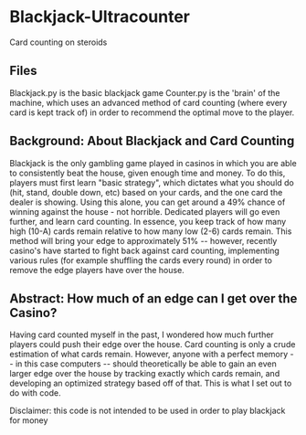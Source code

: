# Blackjack-Ultracounter
Card counting on steroids

## Files
Blackjack.py is the basic blackjack game
Counter.py is the 'brain' of the machine, which uses an advanced method of card counting (where every card is kept track of) in order to recommend the optimal move to the player.

## Background: About Blackjack and Card Counting
Blackjack is the only gambling game played in casinos in which you are able to consistently beat the house, given enough time and money. To do this, players must first learn "basic strategy", which dictates what you should do (hit, stand, double down, etc) based on your cards, and the one card the dealer is showing. Using this alone, you can get around a 49% chance of winning against the house - not horrible. Dedicated players will go even further, and learn card counting. In essence, you keep track of how many high (10-A) cards remain relative to how many low (2-6) cards remain. This method will bring your edge to approximately 51% -- however, recently casino's have started to fight back against card counting, implementing various rules (for example shuffling the cards every round) in order to remove the edge players have over the house.

## Abstract: How much of an edge can I get over the Casino?
Having card counted myself in the past, I wondered how much further players could push their edge over the house. Card counting is only a crude estimation of what cards remain. However, anyone with a perfect memory -- in this case computers -- should theoretically be able to gain an even larger edge over the house by tracking exactly which cards remain, and developing an optimized strategy based off of that. This is what I set out to do with code.

Disclaimer: this code is not intended to be used in order to play blackjack for money
